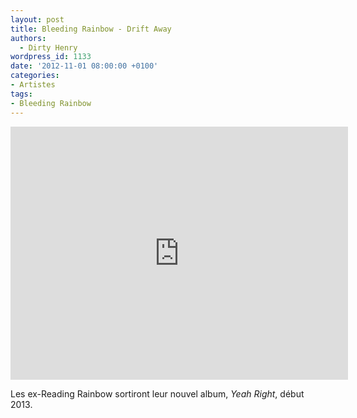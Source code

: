 ```yaml
---
layout: post
title: Bleeding Rainbow - Drift Away
authors:
  - Dirty Henry
wordpress_id: 1133
date: '2012-11-01 08:00:00 +0100'
categories:
- Artistes
tags:
- Bleeding Rainbow
---
```

<iframe width="540" height="405" src="http://www.youtube.com/embed/IPmste-qIsE" frameborder="0" allowfullscreen></iframe>

Les ex-Reading Rainbow sortiront leur nouvel album, *Yeah Right*, début 2013.
